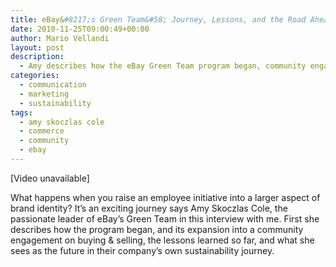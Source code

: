 ```yaml
---
title: eBay&#8217;s Green Team&#58; Journey, Lessons, and the Road Ahead &#8211; Amy Skozclas Cole
date: 2010-11-25T09:00:49+00:00
author: Mario Vellandi
layout: post
description:
  - Amy describes how the eBay Green Team program began, community engagement on buying & selling, lessons learned, green product marketing, and communications
categories:
  - communication
  - marketing
  - sustainability
tags:
  - amy skoczlas cole
  - commerce
  - community
  - ebay
---
```

[Video unavailable]

What happens when you raise an employee initiative into a larger aspect of brand identity? It&#8217;s an exciting journey says Amy Skoczlas Cole, the passionate leader of eBay&#8217;s Green Team in this interview with me. First she describes how the program began, and its expansion into a community engagement on buying & selling, the lessons learned so far, and what she sees as the future in their company&#8217;s own sustainability journey.
